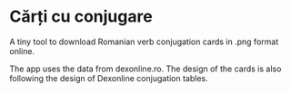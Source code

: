 # Cărți cu conjugare

A tiny tool to download Romanian verb conjugation cards in .png format online.

The app uses the data from dexonline.ro. The design of the cards is also following the design of Dexonline conjugation tables.
